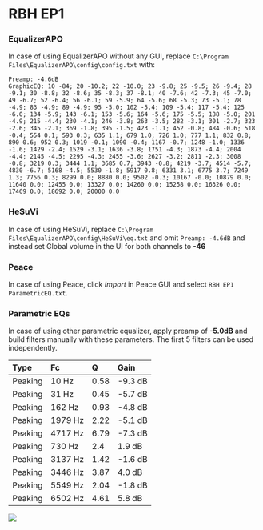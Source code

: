 # RBH EP1

### EqualizerAPO
In case of using EqualizerAPO without any GUI, replace `C:\Program Files\EqualizerAPO\config\config.txt`
with:
```
Preamp: -4.6dB
GraphicEQ: 10 -84; 20 -10.2; 22 -10.0; 23 -9.8; 25 -9.5; 26 -9.4; 28 -9.1; 30 -8.8; 32 -8.6; 35 -8.3; 37 -8.1; 40 -7.6; 42 -7.3; 45 -7.0; 49 -6.7; 52 -6.4; 56 -6.1; 59 -5.9; 64 -5.6; 68 -5.3; 73 -5.1; 78 -4.9; 83 -4.9; 89 -4.9; 95 -5.0; 102 -5.4; 109 -5.4; 117 -5.4; 125 -6.0; 134 -5.9; 143 -6.1; 153 -5.6; 164 -5.6; 175 -5.5; 188 -5.0; 201 -4.9; 215 -4.4; 230 -4.1; 246 -3.8; 263 -3.5; 282 -3.1; 301 -2.7; 323 -2.6; 345 -2.1; 369 -1.8; 395 -1.5; 423 -1.1; 452 -0.8; 484 -0.6; 518 -0.4; 554 0.1; 593 0.3; 635 1.1; 679 1.0; 726 1.0; 777 1.1; 832 0.8; 890 0.6; 952 0.3; 1019 -0.1; 1090 -0.4; 1167 -0.7; 1248 -1.0; 1336 -1.6; 1429 -2.4; 1529 -3.1; 1636 -3.8; 1751 -4.3; 1873 -4.4; 2004 -4.4; 2145 -4.5; 2295 -4.3; 2455 -3.6; 2627 -3.2; 2811 -2.3; 3008 -0.8; 3219 0.3; 3444 1.1; 3685 0.7; 3943 -0.8; 4219 -3.7; 4514 -5.7; 4830 -6.7; 5168 -4.5; 5530 -1.8; 5917 0.8; 6331 3.1; 6775 3.7; 7249 1.3; 7756 0.3; 8299 0.0; 8880 0.0; 9502 -0.3; 10167 -0.0; 10879 0.0; 11640 0.0; 12455 0.0; 13327 0.0; 14260 0.0; 15258 0.0; 16326 0.0; 17469 0.0; 18692 0.0; 20000 0.0
```

### HeSuVi
In case of using HeSuVi, replace `C:\Program Files\EqualizerAPO\config\HeSuVi\eq.txt` and omit `Preamp:
-4.6dB` and instead set Global volume in the UI for both channels to **-46**

### Peace
In case of using Peace, click *Import* in Peace GUI and select `RBH EP1 ParametricEQ.txt`.

### Parametric EQs
In case of using other parametric equalizer, apply preamp of **-5.0dB** and build filters manually with
these parameters. The first 5 filters can be used independently.

| Type    | Fc      |    Q | Gain    |
|:--------|:--------|:-----|:--------|
| Peaking | 10 Hz   | 0.58 | -9.3 dB |
| Peaking | 31 Hz   | 0.45 | -5.7 dB |
| Peaking | 162 Hz  | 0.93 | -4.8 dB |
| Peaking | 1979 Hz | 2.22 | -5.1 dB |
| Peaking | 4717 Hz | 6.79 | -7.3 dB |
| Peaking | 730 Hz  | 2.4  | 1.9 dB  |
| Peaking | 3137 Hz | 1.42 | -1.6 dB |
| Peaking | 3446 Hz | 3.87 | 4.0 dB  |
| Peaking | 5549 Hz | 2.04 | -1.8 dB |
| Peaking | 6502 Hz | 4.61 | 5.8 dB  |

![](https://raw.githubusercontent.com/jaakkopasanen/AutoEq/master/results/innerfidelity/sbaf-serious/RBH%20EP1/RBH%20EP1.png)